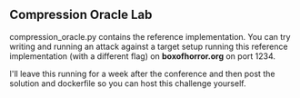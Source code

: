## Compression Oracle Lab

compression_oracle.py contains the reference implementation.  You can try writing and running
an attack against a target setup running this reference implementation (with a different flag)
on **boxofhorror.org** on port 1234.

I'll leave this running for a week after the conference and then post the solution and dockerfile
so you can host this challenge yourself.
